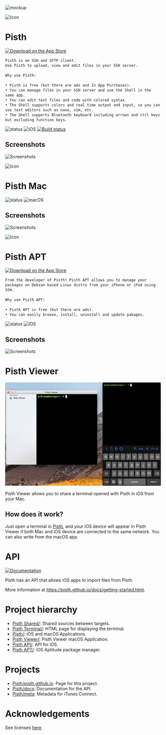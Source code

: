 ![mockup](https://pisth.github.io/mockup.png)


![Icon](https://raw.githubusercontent.com/ColdGrub1384/Pisth/master/Pisth/Assets.xcassets/AppIcon.appiconset/Icon-App-60x60%402x.png)

# Pisth

[![Download on the App Store](https://pisth.github.io/appstorebadge.svg)](https://itunes.apple.com/us/app/pisth/id1331070425?ls=1&mt=8)


```
Pisth is an SSH and SFTP client.
Use Pisth to upload, view and edit files in your SSH server.

Why use Pisth:

• Pisth is free (but there are ads and In App Purchases).
• You can manage files in your SSH server and use the Shell in the same app.
• You can edit text files and code with colored syntax.
• The Shell supports colors and real time output and input, so you can use text editors such as nano, vim, etc.
• The Shell supports Bluetooth keyboard including arrows and ctrl keys but excluding function keys.
```

![status](https://img.shields.io/badge/status-stable-green.svg)
![iOS](https://img.shields.io/badge/iOS-11.0%2B-green.svg)
[![Build status](https://build.appcenter.ms/v0.1/apps/3ba4cc7e-7510-4345-b79e-e09b8b046f38/branches/master/badge)](https://appcenter.ms)

## Screenshots
![Screenshots](https://pisth.github.io/ios/screenshots.png)

![Icon](https://raw.githubusercontent.com/ColdGrub1384/Pisth/master/Pisth%20Mac/Assets.xcassets/AppIcon.appiconset/Pisth-128%401x.png)

# Pisth Mac

![status](https://img.shields.io/badge/status-In%20development-red.svg)
![macOS](https://img.shields.io/badge/macOS-10.14%2B-green.svg)

## Screenshots
![Screenshots](https://pisth.github.io/mac/screenshot.png)

![Icon](https://raw.githubusercontent.com/ColdGrub1384/Pisth/master/Pisth%20APT/Pisth%20APT/Assets.xcassets/AppIcon.appiconset/Icon-App-60x60%402x.png)

# Pisth APT

[![Download on the App Store](https://pisth.github.io/appstorebadge.svg)](https://itunes.apple.com/us/app/pisth-apt/id1369552277?ls=1&mt=8)


```
From the developer of Pisth! Pisth APT allows you to manage your packages on Debian based Linux distro from your iPhone or iPad using SSH.

Why use Pisth APT:

• Pisth APT is free (but there are ads).
• You can easily browse, install, uninstall and update pakages.
```

![status](https://img.shields.io/badge/status-stable-green.svg)
![iOS](https://img.shields.io/badge/iOS-11.0%2B-green.svg)

## Screenshots
![Screenshots](https://pisth.github.io/apt/screenshots.png)

# Pisth Viewer

![screenshot](https://github.com/Pisth/pisth.github.io/raw/master/PisthViewer/screenshot.png)

Pisth Viewer allows you to share a terminal opened with Pisth in iOS from your Mac.

## How does it work?

Just open a terminal in [Pisth](https://pisth.github.io), and your iOS device will appear in Pisth Viewer if both Mac and iOS device are connected to the same network. You can also write from the macOS app.

# API

[![Documentation](https://pisth.github.io/docs/badge.svg)](https://pisth.github.io/docs)

Pisth has an API that allows iOS apps to import files from Pisth.

More information at https://pisth.github.io/docs/getting-started.html.

# Project hierarchy

- [Pisth Shared/](Pisth%20Shared/): Shared sources between targets.
- [Pisth Terminal/](Pisth%20Terminal/): HTML page for displaying the terminal.
- [Pisth/](Pisth): iOS and macOS Applications.
- [Pisth Viewer/](Pisth%20Viewer/): Pisth Viewer macOS Application.
- [Pisth API/](Pisth%20API/): API for iOS.
- [Pisth APT/](Pisth%20APT/): iOS Aptitude package manager.

# Projects

- [Pisth/pisth.github.io](https://github.com/Pisth/pisth.github.io): Page for this project.
- [Pisth/docs](https://github.com/Pisth/docs): Documentation for the API.
- [Pisth/meta](https://github.com/Pisth/meta): Metadata for iTunes Connect.

# Acknowledgements
See licenses [here](http://htmlpreview.github.io/?https://github.com/ColdGrub1384/Pisth/blob/master/Pisth/Licenses.html).
